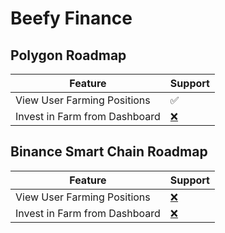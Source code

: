 # Beefy Finance

## Polygon Roadmap&#x20;

| Feature                       | Support                                 |
| ----------------------------- | --------------------------------------- |
| View User Farming Positions   | ✅                                       |
| Invest in Farm from Dashboard | [❌](https://emojipedia.org/cross-mark/) |

## Binance Smart Chain Roadmap&#x20;

| Feature                       | Support                                 |
| ----------------------------- | --------------------------------------- |
| View User Farming Positions   | [❌](https://emojipedia.org/cross-mark/) |
| Invest in Farm from Dashboard | [❌](https://emojipedia.org/cross-mark/) |

